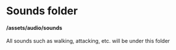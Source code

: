 # Sounds folder
#### /assets/audio/sounds
All sounds such as walking, attacking, etc. will be under this folder